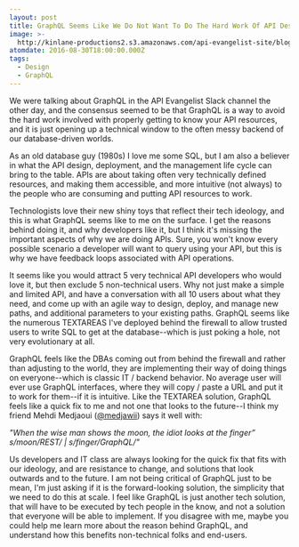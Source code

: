 ```yaml
---
layout: post
title: GraphQL Seems Like We Do Not Want To Do The Hard Work Of API Design
image: >-
  http://kinlane-productions2.s3.amazonaws.com/api-evangelist-site/blog/bw-graphql.png
atomdate: 2016-08-30T18:00:00.000Z
tags:
  - Design
  - GraphQL
---
```

We were talking about GraphQL in the API Evangelist Slack channel the other day, and the consensus seemed to be that GraphQL is a way to avoid the hard work involved with properly getting to know your API resources, and it is just opening up a technical window to the often messy backend of our database-driven worlds.

As an old database guy (1980s) I love me some SQL, but I am also a believer in what the API design, deployment, and the management life cycle can bring to the table. APIs are about taking often very technically defined resources, and making them accessible, and more intuitive (not always) to the people who are consuming and putting API resources to work. 

Technologists love their new shiny toys that reflect their tech ideology, and this is what GraphQL seems like to me on the surface. I get the reasons behind doing it, and why developers like it, but I think it's missing the important aspects of why we are doing APIs. Sure, you won't know every possible scenario a developer will want to query using your API, but this is why we have feedback loops associated with API operations.

It seems like you would attract 5 very technical API developers who would love it, but then exclude 5 non-technical users. Why not just make a simple and limited API, and have a conversation with all 10 users about what they need, and come up with an agile way to design, deploy, and manage new paths, and additional parameters to your existing paths. GraphQL seems like the numerous TEXTAREAS I've deployed behind the firewall to allow trusted users to write SQL to get at the database--which is just poking a hole, not very evolutionary at all.

GraphQL feels like the DBAs coming out from behind the firewall and rather than adjusting to the world, they are implementing their way of doing things on everyone--which is classic IT / backend behavior. No average user will ever use GraphQL interfaces, where they will copy / paste a URL and put it to work for them--if it is intuitive. Like the TEXTAREA solution, GraphQL feels like a quick fix to me and not one that looks to the future--I think my friend Mehdi Medjaoui ([@medjawii](https://twitter.com/medjawii)) says it well with:

_"When the wise man shows the moon, the idiot looks at the finger” s/moon/REST/ | s/finger/GraphQL/"_

Us developers and IT class are always looking for the quick fix that fits with our ideology, and are resistance to change, and solutions that look outwards and to the future. I am not being critical of GraphQL just to be mean, I'm just asking if it is the forward-looking solution, the simplicity that we need to do this at scale. I feel like GraphQL is just another tech solution, that will have to be executed by tech people in the know, and not a solution that everyone will be able to implement. If you disagree with me, maybe you could help me learn more about the reason behind GraphQL, and understand how this benefits non-technical folks and end-users.